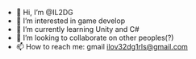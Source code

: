 - 👋 Hi, I’m @IL2DG
- 👀 I’m interested in game develop
- 🌱 I’m currently learning Unity and C#
- 💞️ I’m looking to collaborate on other peoples(?)
- 📫 How to reach me: gmail ilov32dg1rls@gmail.com

<!---
IL2DG/IL2DG is a ✨ special ✨ repository because its `README.md` (this file) appears on your GitHub profile.
You can click the Preview link to take a look at your changes.
--->
